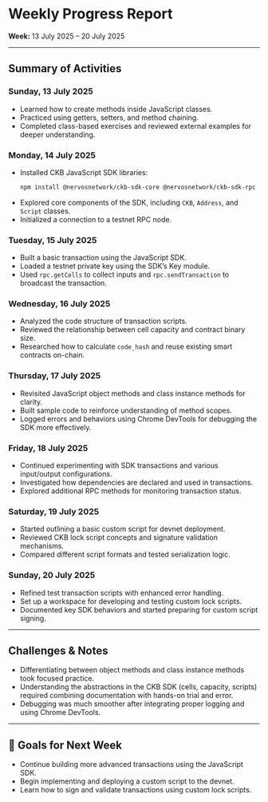 #  Weekly Progress Report  
**Week:** 13 July 2025 – 20 July 2025  


---

##  Summary of Activities

###  Sunday, 13 July 2025
- Learned how to create methods inside JavaScript classes.  
- Practiced using getters, setters, and method chaining.  
- Completed class-based exercises and reviewed external examples for deeper understanding.

###  Monday, 14 July 2025
- Installed CKB JavaScript SDK libraries:
  ```bash
  npm install @nervosnetwork/ckb-sdk-core @nervosnetwork/ckb-sdk-rpc blake2b
  ```
- Explored core components of the SDK, including `CKB`, `Address`, and `Script` classes.  
- Initialized a connection to a testnet RPC node.

###  Tuesday, 15 July 2025
- Built a basic transaction using the JavaScript SDK.  
- Loaded a testnet private key using the SDK’s Key module.  
- Used `rpc.getCells` to collect inputs and `rpc.sendTransaction` to broadcast the transaction.

###  Wednesday, 16 July 2025
- Analyzed the code structure of transaction scripts.  
- Reviewed the relationship between cell capacity and contract binary size.  
- Researched how to calculate `code_hash` and reuse existing smart contracts on-chain.

###  Thursday, 17 July 2025
- Revisited JavaScript object methods and class instance methods for clarity.  
- Built sample code to reinforce understanding of method scopes.  
- Logged errors and behaviors using Chrome DevTools for debugging the SDK more effectively.

###  Friday, 18 July 2025
- Continued experimenting with SDK transactions and various input/output configurations.  
- Investigated how dependencies are declared and used in transactions.  
- Explored additional RPC methods for monitoring transaction status.

###  Saturday, 19 July 2025
- Started outlining a basic custom script for devnet deployment.  
- Reviewed CKB lock script concepts and signature validation mechanisms.  
- Compared different script formats and tested serialization logic.

###  Sunday, 20 July 2025
- Refined test transaction scripts with enhanced error handling.  
- Set up a workspace for developing and testing custom lock scripts.  
- Documented key SDK behaviors and started preparing for custom script signing.

---

##  Challenges & Notes
- Differentiating between object methods and class instance methods took focused practice.  
- Understanding the abstractions in the CKB SDK (cells, capacity, scripts) required combining documentation with hands-on trial and error.  
- Debugging was much smoother after integrating proper logging and using Chrome DevTools.

---

## 🎯 Goals for Next Week
- Continue building more advanced transactions using the JavaScript SDK.  
- Begin implementing and deploying a custom script to the devnet.  
- Learn how to sign and validate transactions using custom lock scripts.
